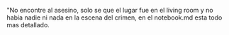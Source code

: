 "No encontre al asesino, solo se que el lugar fue en el living room y no habia nadie ni nada en la escena del crimen, en el notebook.md esta todo mas detallado.

